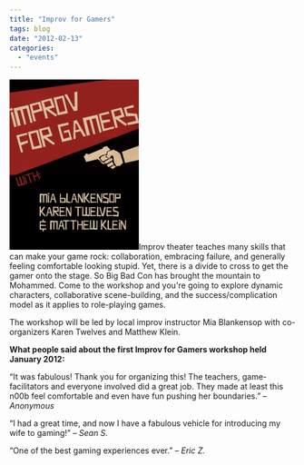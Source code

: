 ```yaml
---
title: "Improv for Gamers"
tags: blog
date: "2012-02-13"
categories: 
  - "events"
---
```


[![ImprovForGamers](/images/ImprovForGamers_4-228x300.jpg "ImprovForGamers")](http://www.bigbadcon.com/wp-content/uploads/2012/02/ImprovForGamers_4.jpg)Improv theater teaches many skills that can make your game rock: collaboration, embracing failure, and generally feeling comfortable looking stupid. Yet, there is a divide to cross to get the gamer onto the stage. So Big Bad Con has brought the mountain to Mohammed. Come to the workshop and you're going to explore dynamic characters, collaborative scene-building, and the success/complication model as it applies to role-playing games.

The workshop will be led by local improv instructor Mia Blankensop with co-organizers Karen Twelves and Matthew Klein.

**What people said about the first Improv for Gamers workshop held January 2012:**

“It was fabulous! Thank you for organizing this! The teachers, game-facilitators and everyone involved did a great job. They made at least this n00b feel comfortable and even have fun pushing her boundaries.” – _Anonymous_

“I had a great time, and now I have a fabulous vehicle for introducing my wife to gaming!” – _Sean S._

“One of the best gaming experiences ever.” – _Eric Z._
